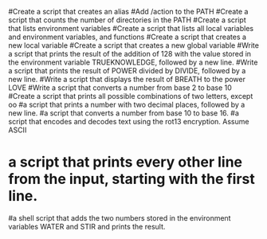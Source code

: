 #Create a script that creates an alias
#Add /action to the PATH
#Create a script that counts the number of directories in the PATH
#Create a script that lists environment variables
#Create a script that lists all local variables and environment variables, and functions
#Create a script that creates a new local variable
#Create a script that creates a new global variable
#Write a script that prints the result of the addition of 128 with the value stored in the environment variable TRUEKNOWLEDGE, followed by a new line.
#Write a script that prints the result of POWER divided by DIVIDE, followed by a new line.
#Write a script that displays the result of BREATH to the power LOVE
#Write a script that converts a number from base 2 to base 10
#Create a script that prints all possible combinations of two letters, except oo
#a script that prints a number with two decimal places, followed by a new
 line.
#a script that converts a number from base 10 to base 16.
#a script that encodes and decodes text using the rot13 encryption. Assume ASCII

# a script that prints every other line from the input, starting with the first line.
#a shell script that adds the two numbers stored in the environment variables WATER and STIR and prints the result.
